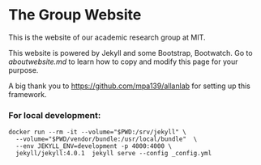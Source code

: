 # The Group Website

This is the website of our academic research group at MIT.

This website is powered by Jekyll and some Bootstrap, Bootwatch. Go to 
*aboutwebsite.md*  to learn how to copy and modify this page for your purpose. 


A big thank you to https://github.com/mpa139/allanlab for setting up this 
framework.

### For local development:

```
docker run --rm -it --volume="$PWD:/srv/jekyll" \
  --volume="$PWD/vendor/bundle:/usr/local/bundle"  \
  --env JEKYLL_ENV=development -p 4000:4000 \
  jekyll/jekyll:4.0.1  jekyll serve --config _config.yml
```